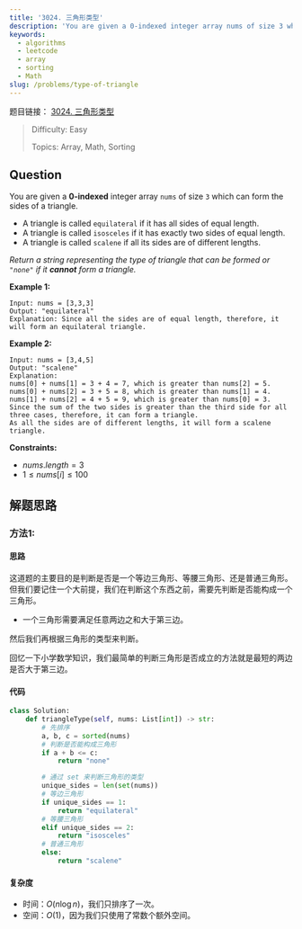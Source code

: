 ```yaml
---
title: '3024. 三角形类型'
description: 'You are given a 0-indexed integer array nums of size 3 which can form the sides of a triangle.'
keywords:
  - algorithms
  - leetcode
  - array
  - sorting
  - Math
slug: /problems/type-of-triangle
---
```


题目链接：
[3024. 三角形类型](https://leetcode.com/problems/type-of-triangle/)

> Difficulty: Easy
>
> Topics: Array, Math, Sorting

## Question

You are given a **0-indexed** integer array `nums` of size `3` which can form the sides of a triangle.

- A triangle is called `equilateral` if it has all sides of equal length.
- A triangle is called `isosceles` if it has exactly two sides of equal length.
- A triangle is called `scalene` if all its sides are of different lengths.

_Return a string representing the type of triangle that can be formed or `"none"` if it **cannot** form a triangle._

**Example 1:**

```plaintext
Input: nums = [3,3,3]
Output: "equilateral"
Explanation: Since all the sides are of equal length, therefore, it will form an equilateral triangle.
```

**Example 2:**

```plaintext
Input: nums = [3,4,5]
Output: "scalene"
Explanation:
nums[0] + nums[1] = 3 + 4 = 7, which is greater than nums[2] = 5.
nums[0] + nums[2] = 3 + 5 = 8, which is greater than nums[1] = 4.
nums[1] + nums[2] = 4 + 5 = 9, which is greater than nums[0] = 3.
Since the sum of the two sides is greater than the third side for all three cases, therefore, it can form a triangle.
As all the sides are of different lengths, it will form a scalene triangle.
```

**Constraints:**

- $nums.length = 3$
- $1 \le nums[i] \le 100$

## 解题思路

### 方法1:

#### 思路

这道题的主要目的是判断是否是一个等边三角形、等腰三角形、还是普通三角形。但我们要记住一个大前提，我们在判断这个东西之前，需要先判断是否能构成一个三角形。

- 一个三角形需要满足任意两边之和大于第三边。

然后我们再根据三角形的类型来判断。

回忆一下小学数学知识，我们最简单的判断三角形是否成立的方法就是最短的两边是否大于第三边。

#### 代码

```python
class Solution:
    def triangleType(self, nums: List[int]) -> str:
        # 先排序
        a, b, c = sorted(nums)
        # 判断是否能构成三角形
        if a + b <= c:
            return "none"

        # 通过 set 来判断三角形的类型
        unique_sides = len(set(nums))
        # 等边三角形
        if unique_sides == 1:
            return "equilateral"
        # 等腰三角形
        elif unique_sides == 2:
            return "isosceles"
        # 普通三角形
        else:
            return "scalene"
```

#### 复杂度

- 时间：$O(n\log{n})$，我们只排序了一次。
- 空间：$O(1)$，因为我们只使用了常数个额外空间。
